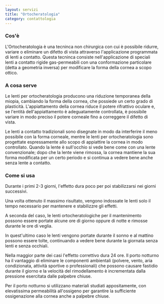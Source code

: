 ```yaml
---
layout: servizi
title: "Ortocheratologia"
category: contattologia
---
```


### Cos'è

L'Ortocheratologia è una tecninca non chirurgica con cui è possibile ridurre, variare o eliminare un difetto di vista attraverso l'applicazione programmata di lenti a contatto. Questa tecninca consiste nell'applicazione di speciali lenti a contatto rigide gas-permeabili con una conformazione particolare (detta a geometria inversa) per modificare la forma della cornea a scopo ottico.

### A cosa serve

Le lenti per ortocheratologia producono una riduzione temporanea della miopia, cambiando la forma della cornea, che possiede un certo grado di plasticità. L'appiattamento della cornea riduce il potere rifrattivo oculare e, se l'entità dell'appiattamento è adeguatamente controllata, è possibile variare in modo preciso il potere corneale fino a correggere il difetto di vista.

Le lenti a contatto tradizionali sono disegnate in modo da interferire il meno possibile con la forma corneale, mentre le lenti per ortocheratologia sono progettate espressamente allo scopo di appiattire la cornea in modo controllato. Quando la lente è sull'occhio si vede bene come con una lente convenzionale; dopo che la lente viene rimossa, la cornea mantiene la sua forma modificata per un certo periodo e si continua a vedere bene anche senza lente a contatto.

### Come si usa

Durante i primi 2-3 giorni, l'effetto dura poco per poi stabilizzarsi nei giorni successivi.

Una volta ottenuto il massimo risultato, vengono indossate le lenti solo il tempo necessario per mantenere e stabilizzre gli effetti.

A seconda del caso, le lenti ortocheratologiche per il mantenimento possono essere portate alcune ore di giorno oppure di notte e rimosse durante le ore di veglia.

In quest'ultimo caso le lenti vengono portate durante il sonno e al mattino possono essere tolte, continuando a vedere bene durante la giornata senza lenti e senza occhiali.

Nella maggior parte dei casi l'effetto correttivo dura 24 ore. Il porto notturno ha il vantaggio di eliminare le componenti ambientali (polvere, vento, aria condizionata, attività sportive o professionali) che possono causare fastidio durante il giorno e la velocità del rimodellamento è incrementata dalla pressione esercitata dalle palpebre chiuse.

Per il porto notturno si utilizzano materiali studiati appositamente, con elevatissima permeabilità all'ossigeno per garantire la sufficiente ossigenazione alla cornea anche a palpebre chiuse.
